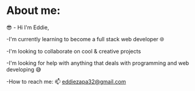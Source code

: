 # About me:
 :sunglasses: - Hi I'm Eddie,

-I'm currently learning to become a full stack web developer :globe_with_meridians:

-I'm looking to collaborate on cool & creative projects

-I'm looking for help with anything that deals with programming and web developing :sweat_smile:

-How to reach me: :mailbox: eddiezapa32@gmail.com
